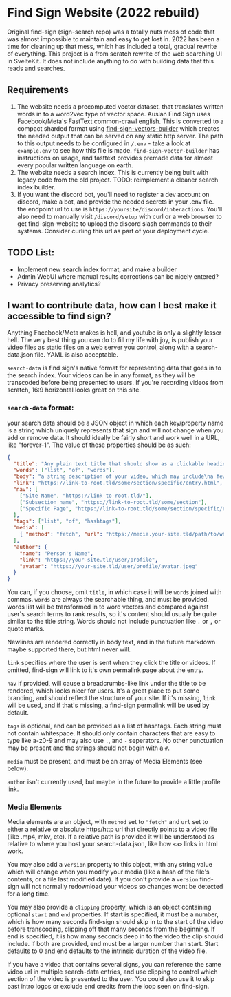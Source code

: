 # Find Sign Website (2022 rebuild)

Original find-sign (sign-search repo) was a totally nuts mess of code that was almost impossible to maintain and easy to get lost in. 2022 has been a time for cleaning up that mess, which has included a total, gradual rewrite of everything. This project is a from scratch rewrite of the web searching UI in SvelteKit. It does not include anything to do with building data that this reads and searches.

## Requirements

1. The website needs a precomputed vector dataset, that translates written words in to a word2vec type of vector space. Auslan Find Sign uses Facebook/Meta's FastText common-crawl english. This is converted to a compact sharded format using [find-sign-vectors-builder](https://github.com/auslan-find-sign/find-sign-vectors-builder) which creates the needed output that can be served on any static http server. The path to this output needs to be configured in `/.env` - take a look at `example.env` to see how this file is made. `find-sign-vector-builder` has instructions on usage, and fasttext provides premade data for almost every popular written language on earth.
2. The website needs a search index. This is currently being built with legacy code from the old project. TODO: reimplement a cleaner search index builder.
3. If you want the discord bot, you'll need to register a dev account on discord, make a bot, and provide the needed secrets in your .env file. the endpoint url to use is `https://yoursite/discord/interactions`. You'll also need to manually visit `/discord/setup` with curl or a web browser to get find-sign-website to upload the discord slash commands to their systems. Consider curling this url as part of your deployment cycle.

## TODO List:

 - Implement new search index format, and make a builder
 - Admin WebUI where manual results corrections can be nicely entered?
 - Privacy preserving analytics?

## I want to contribute data, how can I best make it accessible to find sign?

Anything Facebook/Meta makes is hell, and youtube is only a slightly lesser hell. The very best thing you can do to fill my life with joy, is publish your video files as static files on a web server you control, along with a search-data.json file. YAML is also acceptable.

`search-data` is find sign's native format for representing data that goes in to the search index. Your videos can be in any format, as they will be transcoded before being presented to users. If you're recording videos from scratch, 16:9 horizontal looks great on this site.

### `search-data` format:

your search data should be a JSON object in which each key/property name is a string which uniquely represents that sign and will not change when you add or remove data. It should ideally be fairly short and work well in a URL, like "forever-1". The value of these properties should be as such:

```json
{
  "title": "Any plain text title that should show as a clickable heading in the search result",
  "words": ["list", "of", "words"],
  "body": "a string description of your video, which may include\na few different\nlines",
  "link": "https://link-to-root.tld/some/section/specific/entry.html",
  "nav": [
    ["Site Name", "https://link-to-root.tld/"],
    ["Subsection name", "https://link-to-root.tld/some/section"],
    ["Specific Page", "https://link-to-root.tld/some/section/specific/entry.html"]
  ],
  "tags": ["list", "of", "hashtags"],
  "media": [
    { "method": "fetch", "url": "https://media.your-site.tld/path/to/whatever.mp4", "version": "version-1" }
  ],
  "author": {
    "name": "Person's Name",
    "link": "https://your-site.tld/user/profile",
    "avatar": "https://your-site.tld/user/profile/avatar.jpeg"
  }
}
```

You can, if you choose, omit `title`, in which case it will be `words` joined with commas. `words` are always the searchable thing, and must be provided. words list will be transformed in to word vectors and compared against user's search terms to rank results, so it's content should usually be quite similar to the title string. Words should not include punctuation like `.` or `,` or quote marks.

Newlines are rendered correctly in body text, and in the future markdown maybe supported there, but html never will.

`link` specifies where the user is sent when they click the title or videos. If omitted, find-sign will link to it's own permalink page about the entry.

`nav` if provided, will cause a breadcrumbs-like link under the title to be rendered, which looks nicer for users. It's a great place to put some branding, and should reflect the structure of your site. If it's missing, `link` will be used, and if that's missing, a find-sign permalink will be used by default.

`tags` is optional, and can be provided as a list of hashtags. Each string must not contain whitespace. It should only contain characters that are easy to type like a-z0-9 and may also use `.`, and `-` seperators. No other punctuation may be present and the strings should not begin with a `#`.

`media` must be present, and must be an array of Media Elements (see below).

`author` isn't currently used, but maybe in the future to provide a little profile link.

### Media Elements

Media elements are an object, with `method` set to `"fetch"` and `url` set to either a relative or absolute https/http url that directly points to a video file (like .mp4, mkv, etc). If a relative path is provided it will be understood as relative to where you host your search-data.json, like how `<a>` links in html work.

You may also add a `version` property to this object, with any string value which will change when you modify your media (like a hash of the file's contents, or a file last modified date). If you don't provide a `version` find-sign will not normally redownload your videos so changes wont be detected for a long time.

You may also provide a `clipping` property, which is an object containing optional `start` and `end` properties. If start is specified, it must be a number, which is how many seconds find-sign should skip in to the start of the video before transcoding, clipping off that many seconds from the beginning. If end is specified, it is how many seconds deep in to the video the clip should include. if both are provided, end must be a larger number than start. Start defaults to 0 and end defaults to the intrinsic duration of the video file.

If you have a video that contains several signs, you can reference the same video url in multiple search-data entries, and use clipping to control which section of the video is presented to the user. You could also use it to skip past intro logos or exclude end credits from the loop seen on find-sign.